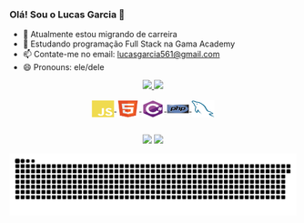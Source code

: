 ### Olá! Sou o Lucas Garcia 👋

- 🔭 Atualmente estou migrando de carreira
- 🌱 Estudando programação Full Stack na Gama Academy
- 📫 Contate-me no email: lucasgarcia561@gmail.com
- 😄 Pronouns: ele/dele

<div align="center">
  <a href="https://github.com/lucasgarcia561">
  <img height="180em" src="https://github-readme-stats.vercel.app/api?username=lucasgarcia561&show_icons=true&theme=dark&include_all_commits=true&count_private=true"/>
  <img height="180em" src="https://github-readme-stats.vercel.app/api/top-langs/?username=lucasgarcia561&layout=compact&langs_count=7&theme=dark"/>
</div>
  
<div style="display: inline_block" align="center"><br>
  <img align="center" alt="Lucas-Js" height="30" width="40" src="https://raw.githubusercontent.com/devicons/devicon/master/icons/javascript/javascript-plain.svg">
  <img align="center" alt="Lucas-HTML" height="30" width="40" src="https://raw.githubusercontent.com/devicons/devicon/master/icons/html5/html5-original.svg">
  <img align="center" alt="Lucas-CSS" height="30" width="40" src="https://raw.githubusercontent.com/devicons/devicon/master/icons/csharp/csharp-original.svg">
  <img align="center" alt="Lucas-Php" height="30" width="40" src="https://raw.githubusercontent.com/devicons/devicon/master/icons/php/php-original.svg">
  <img align="center" alt="Lucas-MySql" height="30" width="40" src="https://raw.githubusercontent.com/devicons/devicon/master/icons/mysql/mysql-original.svg">
</div> 
  
##
  
<div style="display: inline_block" align="center"> 
  <a href="https://www.instagram.com/lucas.garcia2207" target="_blank"><img src="https://img.shields.io/badge/-Instagram-%23E4405F?style=for-the-badge&logo=instagram&logoColor=white" target="_blank"></a>
  <a href="https://www.linkedin.com/in/lucas-garcia-a42435207" target="_blank"><img src="https://img.shields.io/badge/-LinkedIn-%230077B5?style=for-the-badge&logo=linkedin&logoColor=white" target="_blank"></a> 
 
  ![Snake animation](https://github.com/lucasgarcia561/lucasgarcia561/blob/output/github-contribution-grid-snake.svg)
  
  </div>  
